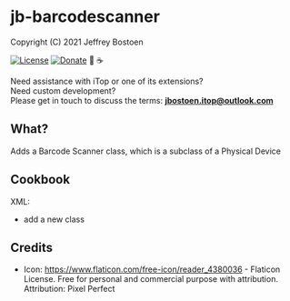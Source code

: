 # jb-barcodescanner
Copyright (C) 2021 Jeffrey Bostoen

[![License](https://img.shields.io/github/license/jbostoen/iTop-custom-extensions)](https://github.com/jbostoen/iTop-custom-extensions/blob/master/license.md)
[![Donate](https://img.shields.io/badge/Donate-PayPal-green.svg)](https://www.paypal.me/jbostoen)
🍻 ☕


Need assistance with iTop or one of its extensions?  
Need custom development?  
Please get in touch to discuss the terms: **jbostoen.itop@outlook.com**

## What?
Adds a Barcode Scanner class, which is a subclass of a Physical Device

## Cookbook

XML:
* add a new class

## Credits
* Icon: https://www.flaticon.com/free-icon/reader_4380036 - Flaticon License. Free for personal and commercial purpose with attribution. Attribution: Pixel Perfect
